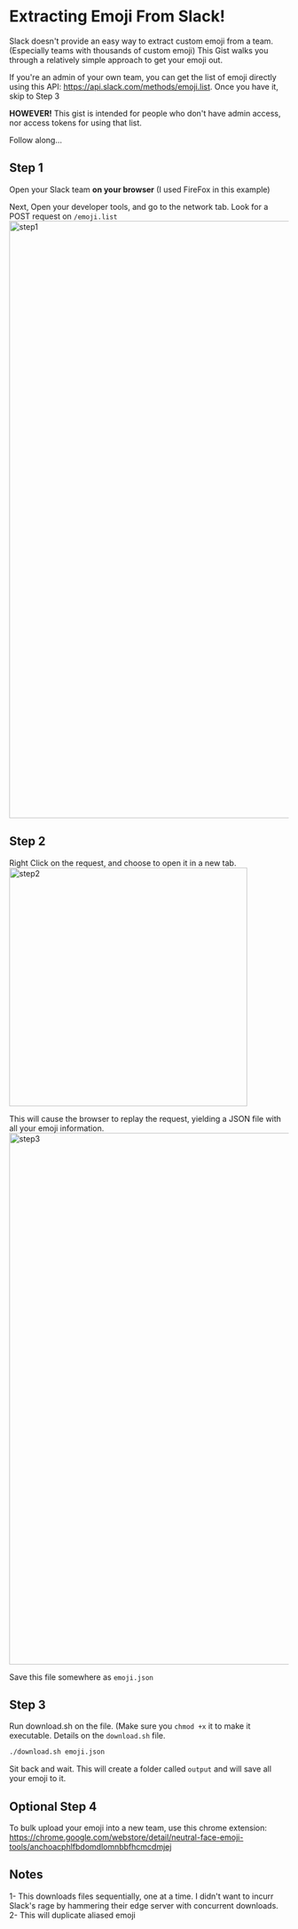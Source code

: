 # Extracting Emoji From Slack!

Slack doesn't provide an easy way to extract custom emoji from a team. (Especially teams with thousands of custom emoji)
This Gist walks you through a relatively simple approach to get your emoji out.

If you're an admin of your own team, you can get the list of emoji directly using this API: https://api.slack.com/methods/emoji.list. Once you have it, skip to Step 3

**HOWEVER!** This gist is intended for people who don't have admin access, nor access tokens for using that list.

Follow along...

## Step 1

Open your Slack team **on your browser** (I used FireFox in this example)

Next, Open your developer tools, and go to the network tab. Look for a POST request on `/emoji.list`
<img width="1074" alt="step1" src="https://user-images.githubusercontent.com/736932/52161452-d9e3e400-2679-11e9-9d4a-1c1bb317ab9a.png">

## Step 2

Right Click on the request, and choose to open it in a new tab. 
<img width="429" alt="step2" src="https://user-images.githubusercontent.com/736932/52161454-e10af200-2679-11e9-9747-6b8b1b529f4e.png">

This will cause the browser to replay the request, yielding a JSON file with all your emoji information.
<img width="956" alt="step3" src="https://user-images.githubusercontent.com/736932/52161453-e10af200-2679-11e9-9c91-7dcaf6eb764f.png">

Save this file somewhere as `emoji.json`

## Step 3

Run download.sh on the file. (Make sure you `chmod +x` it to make it executable. Details on the `download.sh` file.

```bash
./download.sh emoji.json
```

Sit back and wait. This will create a folder called `output` and will save all your emoji to it.

## Optional Step 4

To bulk upload your emoji into a new team, use this chrome extension: https://chrome.google.com/webstore/detail/neutral-face-emoji-tools/anchoacphlfbdomdlomnbbfhcmcdmjej

## Notes

1- This downloads files sequentially, one at a time.  I didn't want to incurr Slack's rage by hammering their edge server with concurrent downloads.
2- This will duplicate aliased emoji